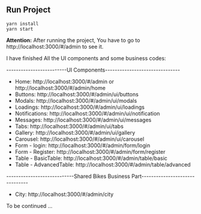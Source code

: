 ## Run Project
```
yarn install
yarn start
```
**Attention:** After running the project, You have to go to http://localhost:3000/#/admin to see it. <br>

I have finished All the UI components and some business codes: <br>

-------------------------UI Components-------------------------------
- Home: http://localhost:3000/#/admin or http://localhost:3000/#/admin/home <br>
- Buttons: http://localhost:3000/#/admin/ui/buttons <br>
- Modals: http://localhost:3000/#/admin/ui/modals <br>
- Loadings: http://localhost:3000/#/admin/ui/loadings <br>
- Notifications: http://localhost:3000/#/admin/ui/notification <br>
- Messages: http://localhost:3000/#/admin/ui/messages <br>
- Tabs: http://localhost:3000/#/admin/ui/tabs <br>
- Gallery: http://localhost:3000/#/admin/ui/gallery <br>
- Carousel: http://localhost:3000/#/admin/ui/carousel <br>
- Form - login: http://localhost:3000/#/admin/form/login <br>
- Form - Register: http://localhost:3000/#/admin/form/register <br>
- Table - BasicTable: http://localhost:3000/#/admin/table/basic <br>
- Table - AdvancedTable: http://localhost:3000/#/admin/table/advanced <br>

----------------------------Shared Bikes Business Part-------------------------------
- City: http://localhost:3000/#/admin/city<br>


To be continued ...

